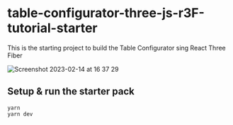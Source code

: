 # table-configurator-three-js-r3F-tutorial-starter

This is the starting project to build the Table Configurator sing React Three Fiber



![Screenshot 2023-02-14 at 16 37 29](https://user-images.githubusercontent.com/6551176/218670344-0b1b20fe-bf0e-43e6-a64d-bc22395b7582.jpg)


## Setup & run the starter pack

```
yarn
yarn dev
```
